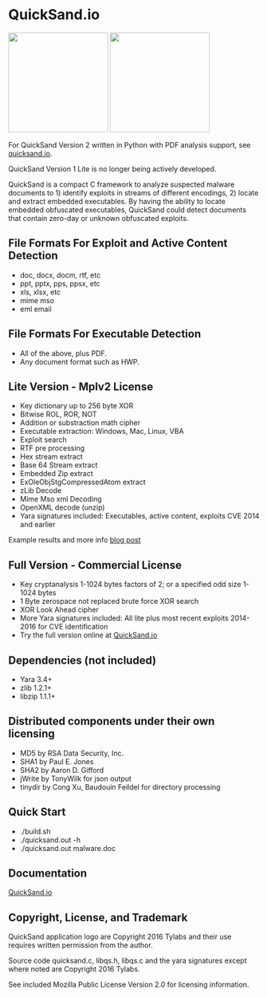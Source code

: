 
# QuickSand.io
<img width=200 height=200 src=https://quicksand.io/assets/images/Quicksand/Icon_Colour/Quicksand-Icon-Colour.png>
<img src="https://quicksand.io/assets/images/quicksand.png" border=0 height=200>

For QuickSand Version 2 written in Python with PDF analysis support, see [quicksand.io](https://quicksand.io/).

QuickSand Version 1 Lite is no longer being actively developed.

QuickSand is a compact C framework to analyze suspected malware documents to 1) identify exploits in streams of different encodings, 2) locate and extract embedded executables. By having the ability to locate embedded obfuscated executables, QuickSand could detect documents that contain zero-day or unknown obfuscated exploits.

## File Formats For Exploit and Active Content Detection

- doc, docx, docm, rtf, etc
- ppt, pptx, pps, ppsx, etc
- xls, xlsx, etc
- mime mso
- eml email

## File Formats For Executable Detection

- All of the above, plus PDF.
- Any document format such as HWP.


## Lite Version - Mplv2 License

- Key dictionary up to 256 byte XOR
- Bitwise ROL, ROR, NOT
- Addition or substraction math cipher
- Executable extraction: Windows, Mac, Linux, VBA
- Exploit search
- RTF pre processing
- Hex stream extract
- Base 64 Stream extract
- Embedded Zip extract
- ExOleObjStgCompressedAtom extract
- zLib Decode
- Mime Mso xml Decoding
- OpenXML decode (unzip)
- Yara signatures included: Executables, active content, exploits CVE 2014 and earlier

Example results and more info [blog post](http://blog.malwaretracker.com/2016/12/quicksandio-open-source-version-released.html)


## Full Version - Commercial License

- Key cryptanalysis 1-1024 bytes factors of 2; or a specified odd size 1-1024 bytes
- 1 Byte zerospace not replaced brute force XOR search
- XOR Look Ahead cipher
- More Yara signatures included: All lite plus most recent exploits 2014-2016 for CVE identification
- Try the full version online at [QuickSand.io](https://quicksand.io/)


## Dependencies (not included)

- Yara 3.4+
- zlib 1.2.1+
- libzip 1.1.1+


## Distributed components under their own licensing

- MD5 by RSA Data Security, Inc.
- SHA1 by Paul E. Jones
- SHA2 by Aaron D. Gifford 
- jWrite by TonyWilk for json output
- tinydir by Cong Xu, Baudouin Feildel for directory processing


## Quick Start
- ./build.sh
- ./quicksand.out -h
- ./quicksand.out malware.doc


## Documentation

[QuickSand.io](https://quicksand.io/)


## Copyright, License, and Trademark

QuickSand application logo are Copyright 2016 Tylabs and their use requires written permission from the author.

Source code quicksand.c, libqs.h, libqs.c and the yara signatures except where noted are Copyright 2016 Tylabs.

See included Mozilla Public License Version 2.0 for licensing information.

